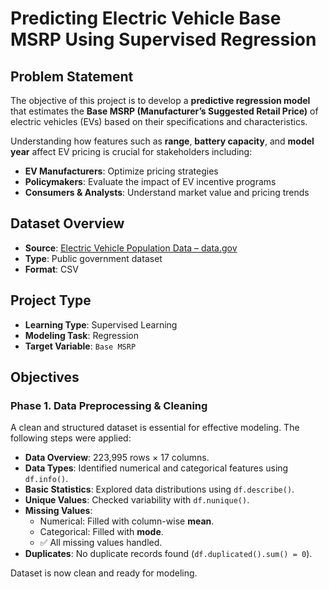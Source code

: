 # Predicting Electric Vehicle Base MSRP Using Supervised Regression

## Problem Statement
The objective of this project is to develop a **predictive regression model** that estimates the **Base MSRP (Manufacturer’s Suggested Retail Price)** of electric vehicles (EVs) based on their specifications and characteristics.

Understanding how features such as **range**, **battery capacity**, and **model year** affect EV pricing is crucial for stakeholders including:

- **EV Manufacturers**: Optimize pricing strategies  
- **Policymakers**: Evaluate the impact of EV incentive programs  
- **Consumers & Analysts**: Understand market value and pricing trends

 ##  Dataset Overview

- **Source**: [Electric Vehicle Population Data – data.gov](https://catalog.data.gov/dataset/electric-vehicle-population-data)
- **Type**: Public government dataset  
- **Format**: CSV



##  Project Type

- **Learning Type**: Supervised Learning  
- **Modeling Task**: Regression  
- **Target Variable**: `Base MSRP`  



##  Objectives

### Phase 1. Data Preprocessing & Cleaning

A clean and structured dataset is essential for effective modeling. The following steps were applied:

- **Data Overview**: 223,995 rows × 17 columns.
- **Data Types**: Identified numerical and categorical features using `df.info()`.
- **Basic Statistics**: Explored data distributions using `df.describe()`.
- **Unique Values**: Checked variability with `df.nunique()`.
- **Missing Values**:
  - Numerical: Filled with column-wise **mean**.
  - Categorical: Filled with **mode**.
  - ✅ All missing values handled.
- **Duplicates**: No duplicate records found (`df.duplicated().sum() = 0`).

 Dataset is now clean and ready for modeling.





